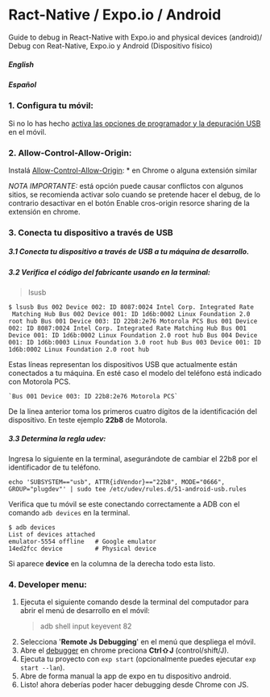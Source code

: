 # Ract-Native / Expo.io / Android

Guide to debug in React-Native with Expo.io and physical devices (android)/ Debug con Reat-Native, Expo.io y Android (Dispositivo físico)

##### English

##### Español

### 1.  Configura tu móvil:
Si no lo has hecho [activa las opciones de programador y la depuración USB](https://github.com/maruos/maruos/wiki/USB-Debugging) en el móvil.
    
### 2.  Allow-Control-Allow-Origin:
    
Instalá  [Allow-Control-Allow-Origin](https://chrome.google.com/webstore/detail/allow-control-allow-origi/nlfbmbojpeacfghkpbjhddihlkkiljbi): * en Chrome o alguna extensión similar

*NOTA IMPORTANTE:* está opción puede causar conflictos con algunos sitios, se recomienda activar solo cuando se pretende hacer el debug, de lo contrario desactivar en el botón Enable cros-origin resorce sharing de la extensión en chrome.

### 3. Conecta tu dispositivo a través de USB

 ##### 3.1 Conecta tu dispositivo a través de USB a tu máquina de desarrollo.
 ##### 3.2 Verifica el código del fabricante usando en la terminal:
	 

> lsusb 
	 
     
    $ lsusb Bus 002 Device 002: ID 8087:0024 Intel Corp. Integrated Rate
     Matching Hub Bus 002 Device 001: ID 1d6b:0002 Linux Foundation 2.0
    root hub Bus 001 Device 003: ID 22b8:2e76 Motorola PCS Bus 001 Device
    002: ID 8087:0024 Intel Corp. Integrated Rate Matching Hub Bus 001
    Device 001: ID 1d6b:0002 Linux Foundation 2.0 root hub Bus 004 Device
    001: ID 1d6b:0003 Linux Foundation 3.0 root hub Bus 003 Device 001: ID
    1d6b:0002 Linux Foundation 2.0 root hub

	

Estas líneas representan los dispositivos USB que actualmente están conectados a tu máquina. En esté caso el modelo del teléfono está indicado con Motorola PCS.

	`Bus 001 Device 003: ID 22b8:2e76 Motorola PCS`
De la linea anterior toma los primeros cuatro dígitos de la identificación del dispositivo. En teste ejemplo **22b8** de Motorola.
 
 

 ##### 3.3 Determina la regla udev:

Ingresa lo siguiente en la terminal, asegurándote de cambiar el 22b8 por el identificador de tu teléfono.

```
echo 'SUBSYSTEM=="usb", ATTR{idVendor}=="22b8", MODE="0666", GROUP="plugdev"' | sudo tee /etc/udev/rules.d/51-android-usb.rules

```

Verifica que tu móvil se este conectando correctamente a  ADB con el comando `adb devices` en la terminal.

```
$ adb devices
List of devices attached
emulator-5554 offline   # Google emulator
14ed2fcc device         # Physical device

```
Si aparece **device** en la columna de la derecha todo esta listo.

### 4.  Developer menu:
    
 1. Ejecuta el siguiente comando desde la terminal del computador para abrir el menú de desarrollo en el móvil:
	>    adb shell input keyevent 82
 2. Selecciona '**Remote Js Debugging**' en el menú que despliega el móvil.
 3. Abre el [debugger](http://localhost:19001/debugger-ui/) en chrome preciona **Ctrl⇧J** (control/shift/J).
 4. Ejecuta tu proyecto con `exp start` (opcionalmente puedes ejecutar `exp start --lan`).
 5. Abre de forma manual la app de expo en tu dispositivo android.
 6. Listo! ahora deberías poder hacer debugging desde Chrome con JS.

